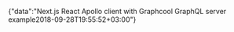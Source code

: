 {"data":"Next.js React Apollo client with Graphcool GraphQL server example2018-09-28T19:55:52+03:00"}
